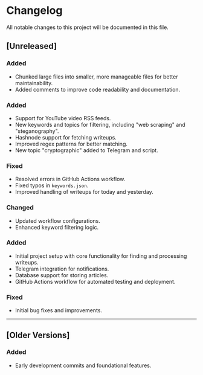 # Changelog

All notable changes to this project will be documented in this file.

## [Unreleased]

### Added

- Chunked large files into smaller, more manageable files for better maintainability.
- Added comments to improve code readability and documentation.

### Added

- Support for YouTube video RSS feeds.
- New keywords and topics for filtering, including "web scraping" and "steganography".
- Hashnode support for fetching writeups.
- Improved regex patterns for better matching.
- New topic "cryptographic" added to Telegram and script.

### Fixed

- Resolved errors in GitHub Actions workflow.
- Fixed typos in `keywords.json`.
- Improved handling of writeups for today and yesterday.

### Changed

- Updated workflow configurations.
- Enhanced keyword filtering logic.

### Added

- Initial project setup with core functionality for finding and processing writeups.
- Telegram integration for notifications.
- Database support for storing articles.
- GitHub Actions workflow for automated testing and deployment.

### Fixed

- Initial bug fixes and improvements.

---

## [Older Versions]

### Added

- Early development commits and foundational features.
